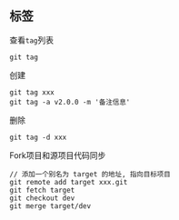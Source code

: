 ## 标签

查看`tag`列表
```git
git tag
```

创建
```git
git tag xxx 
git tag -a v2.0.0 -m '备注信息' 
```

删除
```git
git tag -d xxx
```

Fork项目和源项目代码同步
```git
// 添加一个别名为 target 的地址, 指向目标项目
git remote add target xxx.git
git fetch target 
git checkout dev
git merge target/dev
```
